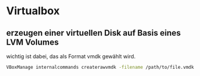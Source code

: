 # Virtualbox

## erzeugen einer virtuellen Disk auf Basis eines LVM Volumes
wichtig ist dabei, das als Format vmdk gewählt wird. 
```bash
VBoxManage internalcommands createrawvmdk -filename /path/to/file.vmdk -rawdisk /dev/volumegroup/logicalvolume
``` 
